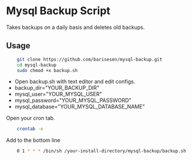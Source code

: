# Mysql Backup Script

Takes backups on a daily basis and deletes old backups.

## Usage
```sh
    git clone https://github.com/barisesen/mysql-backup.git
    cd mysql-backup
    sudo chmod +x backup.sh
```

- Open backup.sh with text editor and edit configs.
- backup_dir="YOUR_BACKUP_DIR"
- mysql_user="YOUR_MYSQL_USER"
- mysql_password="YOUR_MYSQL_PASSWORD"
- mysql_database="YOUR_MYSQL_DATABASE_NAME"


Open your cron tab.
```sh
    crontab -e
```

Add to the bottom line
```bash
    0 1 * * * /bin/sh /your-install-directory/mysql-backup/backup.sh
```
